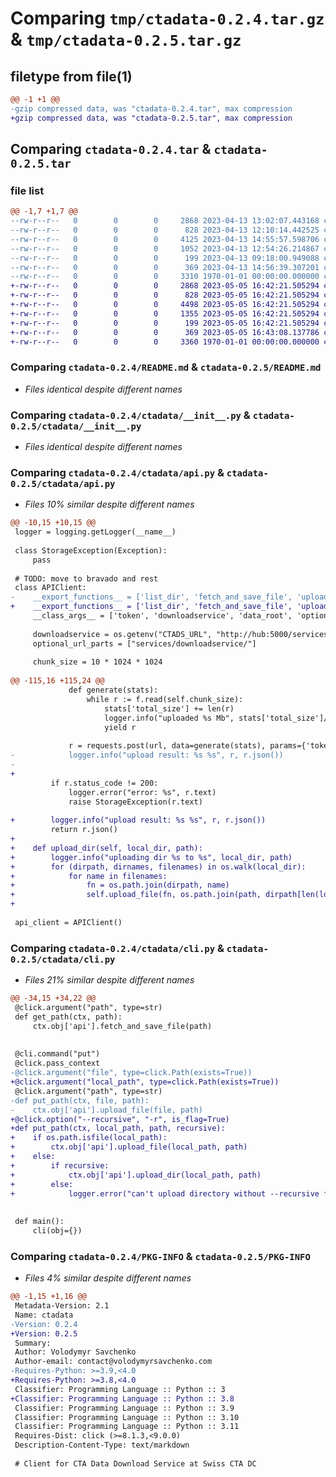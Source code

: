 # Comparing `tmp/ctadata-0.2.4.tar.gz` & `tmp/ctadata-0.2.5.tar.gz`

## filetype from file(1)

```diff
@@ -1 +1 @@
-gzip compressed data, was "ctadata-0.2.4.tar", max compression
+gzip compressed data, was "ctadata-0.2.5.tar", max compression
```

## Comparing `ctadata-0.2.4.tar` & `ctadata-0.2.5.tar`

### file list

```diff
@@ -1,7 +1,7 @@
--rw-r--r--   0        0        0     2868 2023-04-13 13:02:07.443168 ctadata-0.2.4/README.md
--rw-r--r--   0        0        0      828 2023-04-13 12:10:14.442525 ctadata-0.2.4/ctadata/__init__.py
--rw-r--r--   0        0        0     4125 2023-04-13 14:55:57.598706 ctadata-0.2.4/ctadata/api.py
--rw-r--r--   0        0        0     1052 2023-04-13 12:54:26.214867 ctadata-0.2.4/ctadata/cli.py
--rw-r--r--   0        0        0      199 2023-04-13 09:18:00.949088 ctadata-0.2.4/ctadata/util.py
--rw-r--r--   0        0        0      369 2023-04-13 14:56:39.307201 ctadata-0.2.4/pyproject.toml
--rw-r--r--   0        0        0     3310 1970-01-01 00:00:00.000000 ctadata-0.2.4/PKG-INFO
+-rw-r--r--   0        0        0     2868 2023-05-05 16:42:21.505294 ctadata-0.2.5/README.md
+-rw-r--r--   0        0        0      828 2023-05-05 16:42:21.505294 ctadata-0.2.5/ctadata/__init__.py
+-rw-r--r--   0        0        0     4498 2023-05-05 16:42:21.505294 ctadata-0.2.5/ctadata/api.py
+-rw-r--r--   0        0        0     1355 2023-05-05 16:42:21.505294 ctadata-0.2.5/ctadata/cli.py
+-rw-r--r--   0        0        0      199 2023-05-05 16:42:21.505294 ctadata-0.2.5/ctadata/util.py
+-rw-r--r--   0        0        0      369 2023-05-05 16:43:08.137786 ctadata-0.2.5/pyproject.toml
+-rw-r--r--   0        0        0     3360 1970-01-01 00:00:00.000000 ctadata-0.2.5/PKG-INFO
```

### Comparing `ctadata-0.2.4/README.md` & `ctadata-0.2.5/README.md`

 * *Files identical despite different names*

### Comparing `ctadata-0.2.4/ctadata/__init__.py` & `ctadata-0.2.5/ctadata/__init__.py`

 * *Files identical despite different names*

### Comparing `ctadata-0.2.4/ctadata/api.py` & `ctadata-0.2.5/ctadata/api.py`

 * *Files 10% similar despite different names*

```diff
@@ -10,15 +10,15 @@
 logger = logging.getLogger(__name__)
 
 class StorageException(Exception):
     pass
 
 # TODO: move to bravado and rest
 class APIClient:
-    __export_functions__ = ['list_dir', 'fetch_and_save_file', 'upload_file']
+    __export_functions__ = ['list_dir', 'fetch_and_save_file', 'upload_file', 'upload_dir']
     __class_args__ = ['token', 'downloadservice', 'data_root', 'optional_url_parts', 'chunk_size']
 
     downloadservice = os.getenv("CTADS_URL", "http://hub:5000/services/downloadservice/")
     optional_url_parts = ["services/downloadservice/"]
     
     chunk_size = 10 * 1024 * 1024
 
@@ -115,16 +115,24 @@
             def generate(stats):
                 while r := f.read(self.chunk_size):
                     stats['total_size'] += len(r)
                     logger.info("uploaded %s Mb", stats['total_size']/1024/1024)
                     yield r
 
             r = requests.post(url, data=generate(stats), params={'token': self.token, 'ctadata_version': __version__}, stream=True)
-            logger.info("upload result: %s %s", r, r.json())
-
+            
         if r.status_code != 200:
             logger.error("error: %s", r.text)
             raise StorageException(r.text)
 
+        logger.info("upload result: %s %s", r, r.json())
         return r.json()
+    
+    def upload_dir(self, local_dir, path):
+        logger.info("uploading dir %s to %s", local_dir, path)
+        for (dirpath, dirnames, filenames) in os.walk(local_dir):
+            for name in filenames:
+                fn = os.path.join(dirpath, name)
+                self.upload_file(fn, os.path.join(path, dirpath[len(local_dir):], name))
+
 
 api_client = APIClient()
```

### Comparing `ctadata-0.2.4/ctadata/cli.py` & `ctadata-0.2.5/ctadata/cli.py`

 * *Files 21% similar despite different names*

```diff
@@ -34,15 +34,22 @@
 @click.argument("path", type=str)
 def get_path(ctx, path):
     ctx.obj['api'].fetch_and_save_file(path)
 
 
 @cli.command("put")
 @click.pass_context
-@click.argument("file", type=click.Path(exists=True))
+@click.argument("local_path", type=click.Path(exists=True))
 @click.argument("path", type=str)
-def put_path(ctx, file, path):
-    ctx.obj['api'].upload_file(file, path)
+@click.option("--recursive", "-r", is_flag=True)
+def put_path(ctx, local_path, path, recursive):
+    if os.path.isfile(local_path):        
+        ctx.obj['api'].upload_file(local_path, path)
+    else:
+        if recursive:
+            ctx.obj['api'].upload_dir(local_path, path)
+        else:
+            logger.error("can't upload directory without --recursive flag")
 
 
 def main():
     cli(obj={})
```

### Comparing `ctadata-0.2.4/PKG-INFO` & `ctadata-0.2.5/PKG-INFO`

 * *Files 4% similar despite different names*

```diff
@@ -1,15 +1,16 @@
 Metadata-Version: 2.1
 Name: ctadata
-Version: 0.2.4
+Version: 0.2.5
 Summary: 
 Author: Volodymyr Savchenko
 Author-email: contact@volodymyrsavchenko.com
-Requires-Python: >=3.9,<4.0
+Requires-Python: >=3.8,<4.0
 Classifier: Programming Language :: Python :: 3
+Classifier: Programming Language :: Python :: 3.8
 Classifier: Programming Language :: Python :: 3.9
 Classifier: Programming Language :: Python :: 3.10
 Classifier: Programming Language :: Python :: 3.11
 Requires-Dist: click (>=8.1.3,<9.0.0)
 Description-Content-Type: text/markdown
 
 # Client for CTA Data Download Service at Swiss CTA DC
```

